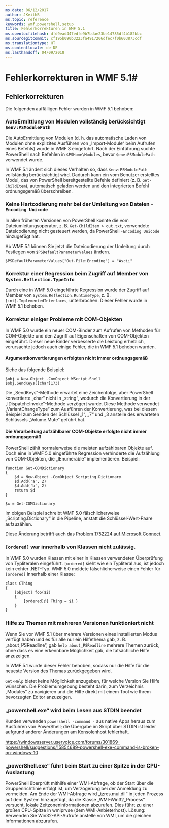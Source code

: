 ```yaml
---
ms.date: 06/12/2017
author: JKeithB
ms.topic: reference
keywords: wmf,powershell,setup
title: Fehlerkorrekturen in WMF 5.1
ms.openlocfilehash: dfd9ead447edfe9b7bdae23be14785df4b182bbc
ms.sourcegitcommit: cf195b090b3223fa4917206dfec7f0b603873cdf
ms.translationtype: HT
ms.contentlocale: de-DE
ms.lasthandoff: 04/09/2018
---
```

# <a name="bug-fixes-in-wmf-51"></a>Fehlerkorrekturen in WMF 5.1#

## <a name="bug-fixes"></a>Fehlerkorrekturen ##

Die folgenden auffälligen Fehler wurden in WMF 5.1 behoben:

### <a name="module-auto-discovery-fully-honors-envpsmodulepath"></a>AutoErmittlung von Modulen vollständig berücksichtigt `$env:PSModulePath` ###

Die AutoErmittlung von Modulen (d. h. das automatische Laden von Modulen ohne explizites Ausführen von „Import-Module“ beim Aufrufen eines Befehls) wurde in WMF 3 eingeführt.
Nach der Einführung suchte PowerShell nach Befehlen in `$PSHome\Modules`, bevor `$env:PSModulePath` verwendet wurde.

In WMF 5.1 ändert sich dieses Verhalten so, dass `$env:PSModulePath` vollständig berücksichtigt wird.
Dadurch kann ein vom Benutzer erstelltes Modul, das von PowerShell bereitgestellte Befehle definiert (z. B. `Get-ChildItem`), automatisch geladen werden und den integrierten Befehl ordnungsgemäß überschreiben.

### <a name="file-redirection-no-longer-hard-codes--encoding-unicode"></a>Keine Hartcodierung mehr bei der Umleitung von Dateien `-Encoding Unicode` ###

In allen früheren Versionen von PowerShell konnte die vom Dateiumleitungsoperator, z. B. `Get-ChildItem > out.txt`, verwendete Dateicodierung nicht gesteuert werden, da PowerShell `-Encoding Unicode` hinzugefügt hat.

Ab WMF 5.1 können Sie jetzt die Dateicodierung der Umleitung durch Festlegen von `$PSDefaultParameterValues` ändern.

```
$PSDefaultParameterValues["Out-File:Encoding"] = "Ascii"
```

### <a name="fixed-a-regression-in-accessing-members-of-systemreflectiontypeinfo"></a>Korrektur einer Regression beim Zugriff auf Member von `System.Reflection.TypeInfo` ###

Durch eine in WMF 5.0 eingeführte Regression wurde der Zugriff auf Member von `System.Reflection.RuntimeType`, z. B. `[int].ImplementedInterfaces`, unterbrochen.
Dieser Fehler wurde in WMF 5.1 behoben.


### <a name="fixed-some-issues-with-com-objects"></a>Korrektur einiger Probleme mit COM-Objekten ###

In WMF 5.0 wurde ein neuer COM-Binder zum Aufrufen von Methoden für COM-Objekte und den Zugriff auf Eigenschaften von COM-Objekten eingeführt.
Dieser neue Binder verbesserte die Leistung erheblich, verursachte jedoch auch einige Fehler, die in WMF 5.1 behoben wurden.

#### <a name="argument-conversions-were-not-always-performed-correctly"></a>Argumentkonvertierungen erfolgten nicht immer ordnungsgemäß ####

Siehe das folgende Beispiel:

```
$obj = New-Object -ComObject WScript.Shell
$obj.SendKeys([char]173)
```

Die „SendKeys“-Methode erwartet eine Zeichenfolge, aber PowerShell konvertierte „char“ nicht in „string“, wodurch die Konvertierung in der „IDispatch::Invoke“-Methode verzögert wurde. Diese Methode verwendet „VariantChangeType“ zum Ausführen der Konvertierung, was bei diesem Beispiel zum Senden der Schlüssel „1“, „7“ und „3 anstelle des erwarteten Schlüssels „Volume.Mute“ geführt hat.

#### <a name="enumerable-com-objects-not-always-handled-correctly"></a>Die Verarbeitung aufzählbarer COM-Objekte erfolgte nicht immer ordnungsgemäß ####

PowerShell zählt normalerweise die meisten aufzählbaren Objekte auf. Doch eine in WMF 5.0 eingeführte Regression verhinderte die Aufzählung von COM-Objekten, die „IEnumerable“ implementieren.  Beispiel:

```
function Get-COMDictionary
{
    $d = New-Object -ComObject Scripting.Dictionary
    $d.Add('a', 2)
    $d.Add('b', 2)
    return $d
}

$x = Get-COMDictionary
```

Im obigen Beispiel schreibt WMF 5.0 fälschlicherweise „Scripting.Dictionary“ in die Pipeline, anstatt die Schlüssel-Wert-Paare aufzuzählen.

Diese Änderung betrifft auch das [Problem 1752224 auf Microsoft Connect](https://connect.microsoft.com/PowerShell/feedback/details/1752224).

### <a name="ordered-was-not-allowed-inside-classes"></a>`[ordered]` war innerhalb von Klassen nicht zulässig. ###

In WMF 5.0 wurden Klassen mit einer in Klassen verwendeten Überprüfung von Typliteralen eingeführt.
`[ordered]` sieht wie ein Typliteral aus, ist jedoch kein echter .NET-Typ.
WMF 5.0 meldete fälschlicherweise einen Fehler für `[ordered]` innerhalb einer Klasse:

```
class CThing
{
    [object] foo($i)
    {
        [ordered]@{ Thing = $i }
    }
}
```


### <a name="help-on-about-topics-with-multiple-versions-does-not-work"></a>Hilfe zu Themen mit mehreren Versionen funktioniert nicht ###

Wenn Sie vor WMF 5.1 über mehrere Versionen eines installierten Modus verfügt haben und es für alle nur ein Hilfethema gab, z. B. „about_PSReadline“, gab `help about_PSReadline` mehrere Themen zurück, ohne dass es eine erkennbare Möglichkeit gab, die tatsächliche Hilfe anzuzeigen.

In WMF 5.1 wurde dieser Fehler behoben, sodass nur die Hilfe für die neueste Version des Themas zurückgegeben wird.

`Get-Help` bietet keine Möglichkeit anzugeben, für welche Version Sie Hilfe wünschen.
Die Problemumgebung besteht darin, zum Verzeichnis „Modules“ zu navigieren und die Hilfe direkt mit einem Tool wie Ihrem bevorzugten Editor anzuzeigen.

### <a name="powershellexe-reading-from-stdin-stopped-working"></a>„powershell.exe“ wird beim Lesen aus STDIN beendet

Kunden verwenden `powershell -command -` aus native Apps heraus zum Ausführen von PowerShell; die Übergabe im Skript über STDIN ist leider aufgrund anderer Änderungen am Konsolenhost fehlerhaft.

https://windowsserver.uservoice.com/forums/301869-powershell/suggestions/15854689-powershell-exe-command-is-broken-on-windows-10

### <a name="powershellexe-creates-spike-in-cpu-usage-on-startup"></a>„powerShell.exe“ führt beim Start zu einer Spitze in der CPU-Auslastung

PowerShell überprüft mithilfe einer WMI-Abfrage, ob der Start über die Gruppenrichtlinie erfolgt ist, um Verzögerung bei der Anmeldung zu vermeiden.
Am Ende der WMI-Abfrage wird „tzres.mui.dll“ in jeden Prozess auf dem System hinzugefügt, da die Klasse „WMI-Win32_Process“ versucht, lokale Zeitzoneninformationen abzurufen.
Dies führt zu einer großen CPU-Spitze in wmiprvse (dem WMI-Anbieterhost).
Lösung: Verwenden Sie Win32-API-Aufrufe anstelle von WMI, um die gleichen Informationen abzurufen.